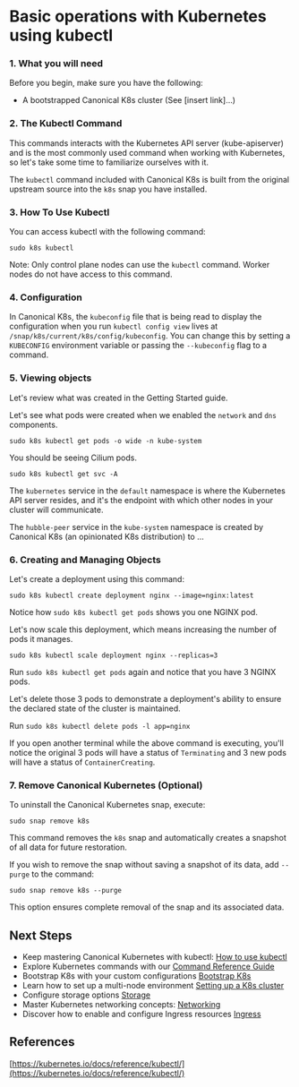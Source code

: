 # Basic operations with Kubernetes using kubectl

### 1. What you will need

Before you begin, make sure you have the following:

- A bootstrapped Canonical K8s cluster (See [insert link]...)

### 2. The Kubectl Command

This commands interacts with the Kubernetes API server (kube-apiserver) and is the most commonly used command when working with Kubernetes, so let's take some time to familiarize ourselves with it.

The `kubectl` command included with Canonical K8s is built from the original upstream source into the `k8s` snap you have installed.

### 3. How To Use Kubectl

You can access kubectl with the following command:

```
sudo k8s kubectl
```

Note: Only control plane nodes can use the `kubectl` command. Worker nodes do not have access to this command.

### 4. Configuration

In Canonical K8s, the `kubeconfig` file that is being read to display the configuration when you run `kubectl config view` lives at `/snap/k8s/current/k8s/config/kubeconfig`. You can change this by setting a `KUBECONFIG` environment variable or passing the `--kubeconfig` flag to a command.

### 5. Viewing objects

Let's review what was created in the Getting Started guide.

Let's see what pods were created when we enabled the `network` and `dns` components.

```
sudo k8s kubectl get pods -o wide -n kube-system
```

You should be seeing Cilium pods.

```
sudo k8s kubectl get svc -A
```

The `kubernetes` service in the `default` namespace is where the Kubernetes API server resides, and it's the endpoint with which other nodes in your cluster will communicate.

The `hubble-peer` service in the `kube-system` namespace is created by Canonical K8s (an opinionated K8s distribution) to ...

### 6. Creating and Managing Objects

Let's create a deployment using this command:

```
sudo k8s kubectl create deployment nginx --image=nginx:latest
```

Notice how `sudo k8s kubectl get pods` shows you one NGINX pod.

Let's now scale this deployment, which means increasing the number of pods it manages.

```
sudo k8s kubectl scale deployment nginx --replicas=3
```

Run `sudo k8s kubectl get pods` again and notice that you have 3 NGINX pods.

Let's delete those 3 pods to demonstrate a deployment's ability to ensure the declared state of the cluster is maintained.

Run `sudo k8s kubectl delete pods -l app=nginx`

If you open another terminal while the above command is executing, you'll notice the original 3 pods will have a status of `Terminating` and 3 new pods will have a status of `ContainerCreating`.

### 7. Remove Canonical Kubernetes (Optional)

To uninstall the Canonical Kubernetes snap, execute:

```
sudo snap remove k8s
```

This command removes the `k8s` snap and automatically creates a snapshot of all data for future restoration.

If you wish to remove the snap without saving a snapshot of its data, add `--purge` to the command:

```
sudo snap remove k8s --purge
```
This option ensures complete removal of the snap and its associated data.

## Next Steps

- Keep mastering Canonical Kubernetes with kubectl: [How to use kubectl](#TODO)
- Explore Kubernetes commands with our [Command Reference Guide](#TODO)
- Bootstrap K8s with your custom configurations [Bootstrap K8s](#TODO)
- Learn how to set up a multi-node environment [Setting up a K8s cluster](#TODO)
- Configure storage options [Storage](#TODO)
- Master Kubernetes networking concepts: [Networking](#TODO)
- Discover how to enable and configure Ingress resources [Ingress](#TODO)

## References
[https://kubernetes.io/docs/reference/kubectl/](https://kubernetes.io/docs/reference/kubectl/)